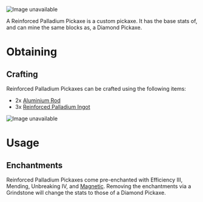 ![Image unavailable](https://i.imgur.com/ocHZqFX.gif)

A Reinforced Palladium Pickaxe is a custom pickaxe. It has the base stats of, and can mine the same blocks as, a Diamond Pickaxe.

# Obtaining

## Crafting

Reinforced Palladium Pickaxes can be crafted using the following items:

* 2x [Aluminium Rod](Aluminium-Rod)
* 3x [Reinforced Palladium Ingot](Reinforced-Palladium-Ingot)

![Image unavailable](https://i.imgur.com/n3A1kOx.png)

# Usage

## Enchantments

Reinforced Palladium Pickaxes come pre-enchanted with Efficiency III, Mending, Unbreaking IV, and [Magnetic](Magnetic). Removing the enchantments via a Grindstone will change the stats to those of a Diamond Pickaxe.